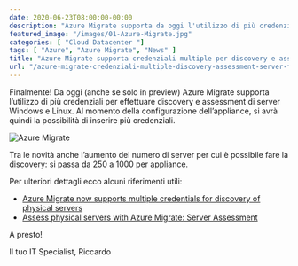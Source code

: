 ```yaml
---
date: 2020-06-23T08:00:00-00:00
description: "Azure Migrate supporta da oggi l'utilizzo di più credenziali per effettuare discovery e assessment di server fisici Windows e Linux."
featured_image: "/images/01-Azure-Migrate.jpg"
categories: [ "Cloud Datacenter "]
tags: [ "Azure", "Azure Migrate", "News" ]
title: "Azure Migrate supporta credenziali multiple per discovery e assessment di server fisici (Preview)"
url: "/azure-migrate-credenziali-multiple-discovery-assessment-server-fisici"
---
```

Finalmente! Da oggi (anche se solo in preview) Azure Migrate supporta l’utilizzo di più credenziali per effettuare discovery e assessment di server Windows e Linux. Al momento della configurazione dell’appliance, si avrà quindi la possibilità di inserire più credenziali.

![Azure Migrate](/images/01-Azure-Migrate.jpg)

Tra le novità anche l’aumento del numero di server per cui è possibile fare la discovery: si passa da 250 a 1000 per appliance.

Per ulteriori dettagli ecco alcuni riferimenti utili:
- [Azure Migrate now supports multiple credentials for discovery of physical servers](https://azure.microsoft.com/en-us/updates/azure-migrate-supports-multiple-credentials-for-physical-servers-discovery-and-a-scale-of-1000-servers-per-appliance/)
- [Assess physical servers with Azure Migrate: Server Assessment](https://docs.microsoft.com/en-us/azure/migrate/tutorial-assess-physical)

A presto!

Il tuo IT Specialist, Riccardo